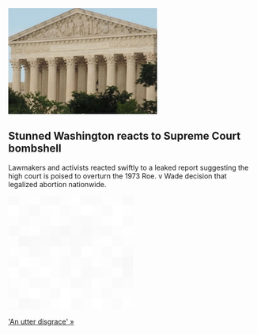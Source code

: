 
![Stunned Washington reacts to Supreme Court bombshell](./20220503055851.png)
## Stunned Washington reacts to Supreme Court bombshell

Lawmakers and activists reacted swiftly to a leaked report suggesting the high court is poised to overturn the 1973 Roe. v Wade decision that legalized abortion nationwide.

![pic](../square_bg.png)

['An utter disgrace' »](https://www.yahoo.com/news/reaction-report-u-supreme-court-024422405.html)
